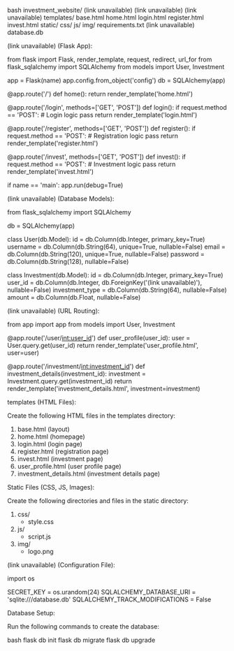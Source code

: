 bash
investment_website/
(link unavailable)
(link unavailable)
(link unavailable)
templates/
base.html
home.html
login.html
register.html
invest.html
static/
css/
js/
img/
requirements.txt
(link unavailable)
database.db

(link unavailable) (Flask App):

from flask import Flask, render_template, request, redirect, url_for
from flask_sqlalchemy import SQLAlchemy
from models import User, Investment

app = Flask(name)
app.config.from_object('config')
db = SQLAlchemy(app)

@app.route('/')
def home():
    return render_template('home.html')

@app.route('/login', methods=['GET', 'POST'])
def login():
    if request.method == 'POST':
        # Login logic
        pass
    return render_template('login.html')

@app.route('/register', methods=['GET', 'POST'])
def register():
    if request.method == 'POST':
        # Registration logic
        pass
    return render_template('register.html')

@app.route('/invest', methods=['GET', 'POST'])
def invest():
    if request.method == 'POST':
        # Investment logic
        pass
    return render_template('invest.html')

if name == 'main':
    app.run(debug=True)

(link unavailable) (Database Models):

from flask_sqlalchemy import SQLAlchemy

db = SQLAlchemy(app)

class User(db.Model):
    id = db.Column(db.Integer, primary_key=True)
    username = db.Column(db.String(64), unique=True, nullable=False)
    email = db.Column(db.String(120), unique=True, nullable=False)
    password = db.Column(db.String(128), nullable=False)

class Investment(db.Model):
    id = db.Column(db.Integer, primary_key=True)
    user_id = db.Column(db.Integer, db.ForeignKey('(link unavailable)'), nullable=False)
    investment_type = db.Column(db.String(64), nullable=False)
    amount = db.Column(db.Float, nullable=False)

(link unavailable) (URL Routing):

from app import app
from models import User, Investment

@app.route('/user/<int:user_id>')
def user_profile(user_id):
    user = User.query.get(user_id)
    return render_template('user_profile.html', user=user)

@app.route('/investment/<int:investment_id>')
def investment_details(investment_id):
    investment = Investment.query.get(investment_id)
    return render_template('investment_details.html', investment=investment)

templates (HTML Files):

Create the following HTML files in the templates directory:

1. base.html (layout)
2. home.html (homepage)
3. login.html (login page)
4. register.html (registration page)
5. invest.html (investment page)
6. user_profile.html (user profile page)
7. investment_details.html (investment details page)

Static Files (CSS, JS, Images):

Create the following directories and files in the static directory:

1. css/
    - style.css
2. js/
    - script.js
3. img/
    - logo.png

(link unavailable) (Configuration File):

import os

SECRET_KEY = os.urandom(24)
SQLALCHEMY_DATABASE_URI = 'sqlite:///database.db'
SQLALCHEMY_TRACK_MODIFICATIONS = False

Database Setup:

Run the following commands to create the database:

bash
flask db init
flask db migrate
flask db upgrade

